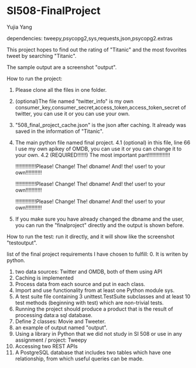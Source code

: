 # SI508-FinalProject
Yujia Yang

dependencies: tweepy,psycopg2,sys,requests,json,psycopg2.extras

This project hopes to find out the rating of "Titanic" and the most fovorites tweet by searching "Titanic".

The sample output are a screenshot "output".

How to run the project:
1. Please clone all the files in one folder.
2. (optional)The file named "twitter_info" is my own consumer_key,consumer_secret,access_token,access_token_secret of twitter, you can use it or you can use your own.
3. "508_final_project_cache.json" is the json after caching. It already was saved in the information of "Titanic".
4. The main python file named final project.
4.1 (optional) in this file, line 66 I use my own apikey of OMDB, you can use it or you can change it to your own.
4.2 (REQUIRED!!!!!!) The most important part!!!!!!!!!!!!!!!
      
      !!!!!!!!!!!!!!Please! Change! The! dbname! And! the! user! to your own!!!!!!!!!!!
     
      !!!!!!!!!!!!!!Please! Change! The! dbname! And! the! user! to your own!!!!!!!!!!!
      
      !!!!!!!!!!!!!!Please! Change! The! dbname! And! the! user! to your own!!!!!!!!!!!
5. If you make sure you have already changed the dbname and the user, you can run the "finalproject" directly and the output is shown before.

How to run the test:
run it directly, and it will show like the screenshot "testoutput".

list of the final project requirements I have chosen to fulfill:
0. It is writen by python.
1. two data sources: Twitter and OMDB, both of them using API
2. Caching is implemented
3. Process data from each source and put in each class.
4. Import and use functionality from at least one Python module sys.
5. A test suite file containing 3 unittest.TestSuite subclasses and at least 10 test methods (beginning with test) which are non-trivial tests.
6. Running the project should produce a product that is the result of processing data:a sql database.
7. Define 2 classes: Movie and Tweeter.
8. an example of output named "output".
9. Using a library in Python that we did not study in SI 508 or use in any assignment / project: Tweepy
10. Accessing two REST APIs
11. A PostgreSQL database that includes two tables which have one relationship, from which useful queries can be made.
